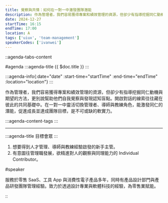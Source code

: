 ```yaml
---
title: 覺察與共情：如何在一對一中激發團隊潛能
description: 作為管理者，我們容易獲得專案和績效管理的資源，但卻少有指導挖掘同仁動機與期望的方法，更別說幫助他們自我覺察與發現認知盲點。開啟對話的線索往往藏在彼此的共同基礎中。在一對一中靈活切換管理者、導師與教練角色，能激發同仁的潛能，促進成長並達成團隊目標，是不可或缺的軟實力。
date: 2024-12-27
startTime: 16:15
endTime: 17:00
location: A
tags: ['uiux', 'team-management']
speakerCodes: ['ivanwei']
---
```


::agenda-tabs-content
<!--議程資訊-->
#agenda
:::agenda-title
{{ $doc.title }}
:::

:::agenda-info{:date="date" :start-time="startTime" :end-time="endTime" :location="location"}
:::

<!--議程資訊(內容)-->
作為管理者，我們容易獲得專案和績效管理的資源，但卻少有指導挖掘同仁動機與期望的方法，更別說幫助他們自我覺察與發現認知盲點。開啟對話的線索往往藏在彼此的共同基礎中。在一對一中靈活切換管理者、導師與教練角色，能激發同仁的潛能，促進成長並達成團隊目標，是不可或缺的軟實力。

:::agenda-content-tags
:::

---

:::agenda-title
目標會眾
:::

<!--目標會眾(內容)-->
1. 想要得到人才管理、導師與教練經驗啟發的新手主管。
2. 有意圖往管理職發展，欲精進對人的觀察與同理能力的 Individual Contributor。

<!--講者介紹-->
#speaker
<!--講者介紹(內容)-->
服務於零售 SaaS、工具 App 與消費性電子產品多年，同時有產品設計部門與產品研發團隊管理經驗。致力於透過設計專業與軟體科技的經驗，為零售業賦能。

::
